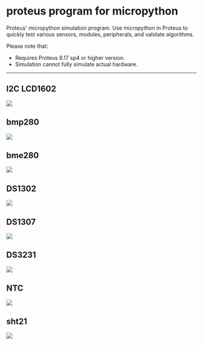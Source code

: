 # proteus program for micropython

Proteus' micropython simulation program. Use micropython in Proteus to quickly test various sensors, modules, peripherals, and validate algorithms.

Please note that:
- Requires Proteus 8.17 sp4 or higher version.
- Simulation cannot fully simulate actual hardware.

---

## I2C LCD1602

![](i2c_lcd1620.gif)


## bmp280

![](bmp280.gif)


## bme280

![](bme280.gif)


## DS1302

![](ds1302.gif)


## DS1307

![](ds1307.gif)


## DS3231

![](ds3231.gif)


## NTC

![](ntc.gif)


## sht21

![](sht21.gif)

